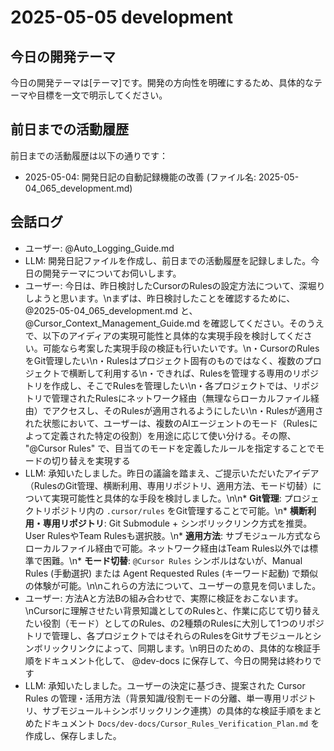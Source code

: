 # 2025-05-05 development

## 今日の開発テーマ

今日の開発テーマは[テーマ]です。開発の方向性を明確にするため、具体的なテーマや目標を一文で明示してください。

## 前日までの活動履歴

前日までの活動履歴は以下の通りです：
* 2025-05-04: 開発日記の自動記録機能の改善 (ファイル名: 2025-05-04_065_development.md)

## 会話ログ

- ユーザー: @Auto_Logging_Guide.md
- LLM: 開発日記ファイルを作成し、前日までの活動履歴を記録しました。今日の開発テーマについてお伺いします。
- ユーザー: 今日は、昨日検討したCursorのRulesの設定方法について、深堀りしようと思います。\nまずは、昨日検討したことを確認するために、 @2025-05-04_065_development.md  と、 @Cursor_Context_Management_Guide.md を確認してください。そのうえで、以下のアイディアの実現可能性と具体的な実現手段を検討してください。可能なら考案した実現手段の検証も行いたいです。\n・CursorのRulesをGit管理したい\n・Rulesはプロジェクト固有のものではなく、複数のプロジェクトで横断して利用する\n・できれば、Rulesを管理する専用のリポジトリを作成し、そこでRulesを管理したい\n・各プロジェクトでは、リポジトリで管理されたRulesにネットワーク経由（無理ならローカルファイル経由）でアクセスし、そのRulesが適用されるようにしたい\n・Rulesが適用された状態において、ユーザーは、複数のAIエージェントのモード（Rulesによって定義された特定の役割）を用途に応じて使い分ける。その際、 "@Cursor Rules" で、目当てのモードを定義したルールを指定することでモードの切り替えを実現する
- LLM: 承知いたしました。昨日の議論を踏まえ、ご提示いただいたアイデア（RulesのGit管理、横断利用、専用リポジトリ、適用方法、モード切替）について実現可能性と具体的な手段を検討しました。\n\n*   **Git管理**: プロジェクトリポジトリ内の `.cursor/rules` をGit管理することで可能。\n*   **横断利用・専用リポジトリ**: Git Submodule + シンボリックリンク方式を推奨。User RulesやTeam Rulesも選択肢。\n*   **適用方法**: サブモジュール方式ならローカルファイル経由で可能。ネットワーク経由はTeam Rules以外では標準で困難。\n*   **モード切替**: `@Cursor Rules` シンボルはないが、Manual Rules (手動選択) または Agent Requested Rules (キーワード起動) で類似の体験が可能。\n\nこれらの方法について、ユーザーの意見を伺いました。
- ユーザー: 方法Aと方法Bの組み合わせで、実際に検証をおこないます。\nCursorに理解させたい背景知識としてのRulesと、作業に応じて切り替えたい役割（モード）としてのRules、の2種類のRulesに大別して1つのリポジトリで管理し、各プロジェクトではそれらのRulesをGitサブモジュールとシンボリックリンクによって、同期します。\n明日のための、具体的な検証手順をドキュメント化して、 @dev-docs  に保存して、今日の開発は終わりです
- LLM: 承知いたしました。ユーザーの決定に基づき、提案された Cursor Rules の管理・活用方法（背景知識/役割モードの分離、単一専用リポジトリ、サブモジュール＋シンボリックリンク連携）の具体的な検証手順をまとめたドキュメント `Docs/dev-docs/Cursor_Rules_Verification_Plan.md` を作成し、保存しました。 